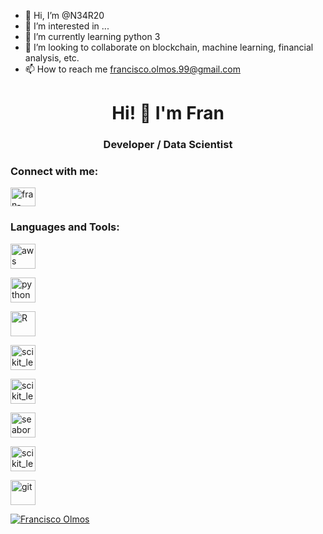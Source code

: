 - 👋 Hi, I’m @N34R20
- 👀 I’m interested in ...
- 🌱 I’m currently learning python 3 
- 💞️ I’m looking to collaborate on blockchain, machine learning, financial analysis, etc.
- 📫 How to reach me francisco.olmos.99@gmail.com

<!---
N34R20/N34R20 is a ✨ special ✨ repository because its `README.md` (this file) appears on your GitHub profile.
You can click the Preview link to take a look at your changes.
--->

<h1 align="center">Hi! 🤟 I'm Fran</h1>
<h3 align="center">Developer / Data Scientist</h3>


<h3 align="left">Connect with me:</h3>
<p align="left">
<a href="https://www.linkedin.com/in/francisco-olmos-8b79a41a1/" target="blank"><img align="center" src="https://cdn.jsdelivr.net/npm/simple-icons@3.0.1/icons/linkedin.svg" alt="fran-olmos" height="30" width="40" /></a> 

<h3 align="left">Languages and Tools:</h3>
<p align="left"> 
<a href="https://numpy.org/" target="_blank"> <img src="https://es.wikipedia.org/wiki/NumPy#/media/Archivo:NumPy_logo_2020.svg" alt="aws" width="40" height="40"/> </a> 

<a href="https://www.python.org" target="_blank"> <img src="https://i1.wp.com/www.inferencelab.com/wp-content/uploads/Python-logo-notext.svg_.png?w=1024" alt="python" width="40" height="40"/> </a> 

<a href="https://pandas.pydata.org/" target="_blank"> <img src="https://es.wikipedia.org/wiki/Pandas_(software)#/media/Archivo:Pandas_mark.svg" alt="R" width="40" height="40"/> </a> 

<a href="https://scikit-learn.org/" target="_blank"> <img src="https://upload.wikimedia.org/wikipedia/commons/0/05/Scikit_learn_logo_small.svg" alt="scikit_learn" alt="scikit" width="40" height="40"/> </a> 

<a href="https://matplotlib.org/" target="_blank"> <img src="https://es.wikipedia.org/wiki/Matplotlib#/media/Archivo:Matplotlib_icon.svg" alt="scikit_learn" alt="scikit" width="40" height="40"/> </a> 


<a href="https://seaborn.pydata.org/" target="_blank"> <img src="
https://seaborn.pydata.org/_images/logo-tall-lightbg.svg" alt="seaborn" width="40" height="40"/> </a> 

<a href="https://scipy.org/" target="_blank"> <img src="https://upload.wikimedia.org/wikipedia/commons/b/b2/SCIPY_2.svg" alt="scikit_learn" alt="scikit" width="40" height="40"/> </a> 

<a href="https://git-scm.com/" target="_blank"> <img src="https://www.vectorlogo.zone/logos/git-scm/git-scm-icon.svg" alt="git" width="40" height="40"/></p>

![Francisco Olmos](https://github-readme-stats.vercel.app/api?username=N34R20&show_icons=true)

